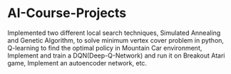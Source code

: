 # AI-Course-Projects
Implemented two different local search techniques, Simulated Annealing and Genetic Algorithm, to solve minimum vertex cover problem in python, Q-learning to find the optimal policy in Mountain Car environment, Implement and train a DQN(Deep-Q-Network) and run it on Breakout Atari game, Implement an autoencoder network, etc.
